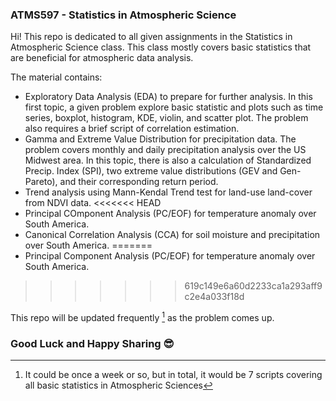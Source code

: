 ### ATMS597 - Statistics in Atmospheric Science

Hi! 
This repo is dedicated to all given assignments in the Statistics in Atmospheric Science class. This class mostly covers basic statistics that are beneficial for atmospheric data analysis. 

The material contains:
* Exploratory Data Analysis (EDA) to prepare for further analysis. In this first topic, a given problem explore basic statistic and plots such as time series, boxplot, histogram, KDE, violin, and scatter plot. The problem also requires a brief script of correlation estimation. 
* Gamma and Extreme Value Distribution for precipitation data. The problem covers monthly and daily precipitation analysis over the US Midwest area. In this topic, there is also a calculation of Standardized Precip. Index (SPI), two extreme value distributions (GEV and Gen-Pareto), and their corresponding return period. 
* Trend analysis using Mann-Kendal Trend test for land-use land-cover from NDVI data. 
<<<<<<< HEAD
* Principal COmponent Analysis (PC/EOF) for temperature anomaly over South America.
* Canonical Correlation Analysis (CCA) for soil moisture and precipitation over South America. 
=======
* Principal Component Analysis (PC/EOF) for temperature anomaly over South America.
>>>>>>> 619c149e6a60d2233ca1a293aff9c2e4a033f18d

This repo will be updated frequently [^1] as the problem comes up.

[^1]: It could be once a week or so, but in total, it would be 7 scripts covering all basic statistics in Atmospheric Sciences

### Good Luck and Happy Sharing :sunglasses: 
